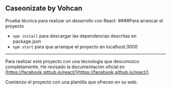 

## Caseonizate by Vohcan

Prueba técnica para realizar un desarrollo con React.
####Para arrancar el proyecto
* `npm install` para descargar las dependencias descritas en package.json
* `npm start` para que arranque el proyecto en localhost:3000

---
Para realizar este proyecto con una técnología que desconozco completamente, He revisado la documentación oficial en [https://facebook.github.io/react/](https://facebook.github.io/react/).

Comienzo el proyecto con una plantilla que ofrecen en su web.